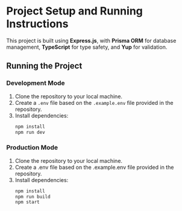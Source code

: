 # Project Setup and Running Instructions

This project is built using **Express.js**, with **Prisma ORM** for database management, **TypeScript** for type safety, and **Yup** for validation.

## Running the Project

### Development Mode
1. Clone the repository to your local machine.
2. Create a `.env` file based on the `.example.env` file provided in the repository.
3. Install dependencies:
   ```bash
   npm install
   npm run dev
   ```
### Production Mode
1. Clone the repository to your local machine.
2. Create a .env file based on the .example.env file provided in the repository.
3. Install dependencies:
   ```bash
   npm install
   npm run build
   npm start
   ```
